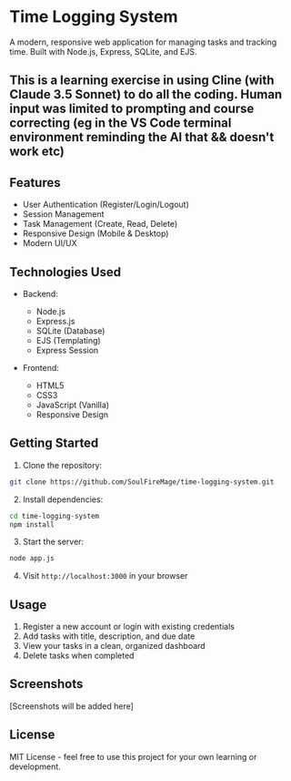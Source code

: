 # Time Logging System

A modern, responsive web application for managing tasks and tracking time. Built with Node.js, Express, SQLite, and EJS.

## This is a learning exercise in using Cline (with Claude 3.5 Sonnet) to do all the coding. Human input was limited to prompting and course correcting (eg in the VS Code terminal environment reminding the AI that && doesn't work etc)

## Features

- User Authentication (Register/Login/Logout)
- Session Management
- Task Management (Create, Read, Delete)
- Responsive Design (Mobile & Desktop)
- Modern UI/UX

## Technologies Used

- Backend:
  - Node.js
  - Express.js
  - SQLite (Database)
  - EJS (Templating)
  - Express Session

- Frontend:
  - HTML5
  - CSS3
  - JavaScript (Vanilla)
  - Responsive Design

## Getting Started

1. Clone the repository:
```bash
git clone https://github.com/SoulFireMage/time-logging-system.git
```

2. Install dependencies:
```bash
cd time-logging-system
npm install
```

3. Start the server:
```bash
node app.js
```

4. Visit `http://localhost:3000` in your browser

## Usage

1. Register a new account or login with existing credentials
2. Add tasks with title, description, and due date
3. View your tasks in a clean, organized dashboard
4. Delete tasks when completed

## Screenshots

[Screenshots will be added here]

## License

MIT License - feel free to use this project for your own learning or development.
